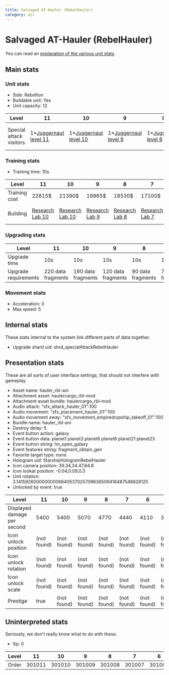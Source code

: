 ```yaml
---
title: Salvaged AT-Hauler (RebelHauler)
category: air
---
```


# Salvaged AT-Hauler (RebelHauler)

You can read an [explanation  of the various unit stats](unitexplained.md).

## Main stats

### Unit stats

  * Side: Rebellion
  * Buildable unit: Yes
  * Unit capacity: 12

|Level                  |11                                      |10                                      |9                                      |8                                      |7                                      |6                                      |5                                      |4                                      |3                                      |2                                      |1                                      |
|-----------------------|----------------------------------------|----------------------------------------|---------------------------------------|---------------------------------------|---------------------------------------|---------------------------------------|---------------------------------------|---------------------------------------|---------------------------------------|---------------------------------------|---------------------------------------|
|Special attack visitors|1×[Juggernaut level 11](Juggernaut.html)|1×[Juggernaut level 10](Juggernaut.html)|1×[Juggernaut level 9](Juggernaut.html)|1×[Juggernaut level 8](Juggernaut.html)|1×[Juggernaut level 7](Juggernaut.html)|1×[Juggernaut level 6](Juggernaut.html)|2×[AAT-1 Hover Tank level 7](AAT1.html)|2×[AAT-1 Hover Tank level 6](AAT1.html)|2×[AAT-1 Hover Tank level 5](AAT1.html)|2×[AAT-1 Hover Tank level 4](AAT1.html)|2×[AAT-1 Hover Tank level 3](AAT1.html)|


### Training stats

  * Training time: 10s

|Level        |11                                     |10                                     |9                                     |8                                     |7                                     |6                                     |5                                     |4                                     |3                                     |2                                     |1                                           |
|-------------|---------------------------------------|---------------------------------------|--------------------------------------|--------------------------------------|--------------------------------------|--------------------------------------|--------------------------------------|--------------------------------------|--------------------------------------|--------------------------------------|--------------------------------------------|
|Training cost|22815$                                 |21390$                                 |19965$                                |18530$                                |17100$                                |15690$                                |14265$                                |12830$                                |11400$                                |9990$                                 |8565$                                       |
|Building     |[Research Lab 10](rebelOffenseLab.html)|[Research Lab 10](rebelOffenseLab.html)|[Research Lab 9](rebelOffenseLab.html)|[Research Lab 8](rebelOffenseLab.html)|[Research Lab 7](rebelOffenseLab.html)|[Research Lab 6](rebelOffenseLab.html)|[Research Lab 5](rebelOffenseLab.html)|[Research Lab 4](rebelOffenseLab.html)|[Research Lab 3](rebelOffenseLab.html)|[Research Lab 2](rebelOffenseLab.html)|[Starship Command 1](rebelFleetCommand.html)|


### Upgrading stats

|Level               |11                |10                |9                 |8                |7                |6                |5                |4                |3                |2                |1                |
|--------------------|------------------|------------------|------------------|-----------------|-----------------|-----------------|-----------------|-----------------|-----------------|-----------------|-----------------|
|Upgrade time        |10s               |10s               |10s               |10s              |10s              |10s              |10s              |10s              |10s              |10s              |0s               |
|Upgrade requirements|220 data fragments|160 data fragments|120 data fragments|90 data fragments|70 data fragments|60 data fragments|50 data fragments|40 data fragments|30 data fragments|28 data fragments|32 data fragments|


### Movement stats

  * Acceleration: 0
  * Max speed: 5

## Internal stats

These stats internal to the system link different parts of data together.

  * Upgrade shard uid: shrd_specialAttackRebelHauler

## Presentation stats

These are all sorts of user interface settings, that should not interfere with gameplay.

  * Asset name: hauler_rbl-ani
  * Attachment asset: haulercargo_rbl-mod
  * Attachment asset bundle: haulercargo_rbl-mod
  * Audio attack: "sfx_attack_hauler_01":100
  * Audio movement: "sfx_placement_hauler_01":100
  * Audio movement away: "sfx_movement_empiredropship_takeoff_01":100
  * Bundle name: hauler_rbl-ani
  * Destroy delay: 5
  * Event button action: galaxy
  * Event button data: planet1 planet3 planet6 planet8 planet21 planet23
  * Event button string: hn_open_galaxy
  * Event features string: fragment_obtain_gen
  * Favorite target type: none
  * Hologram uid: StarshipHologramRebelHauler
  * Icon camera position: 39.34,34.47,64.8
  * Icon lookat position: -0.04,0.09,0.3
  * Unit rotation: 3.14159260000000006840537025709636509418487548828125
  * Unlocked by event: true

|Level                      |11         |10         |9          |8          |7          |6          |5          |4          |3          |2          |1              |
|---------------------------|-----------|-----------|-----------|-----------|-----------|-----------|-----------|-----------|-----------|-----------|---------------|
|Displayed damage per second|5400       |5400       |5070       |4770       |4440       |4110       |3780       |3480       |3150       |2820       |2490           |
|Icon unlock position       |(not found)|(not found)|(not found)|(not found)|(not found)|(not found)|(not found)|(not found)|(not found)|(not found)|-2,-109.3,-30.3|
|Icon unlock rotation       |(not found)|(not found)|(not found)|(not found)|(not found)|(not found)|(not found)|(not found)|(not found)|(not found)|-5.5,100.8,1.25|
|Icon unlock scale          |(not found)|(not found)|(not found)|(not found)|(not found)|(not found)|(not found)|(not found)|(not found)|(not found)|1.3,1.3,1.3    |
|Prestige                   |true       |(not found)|(not found)|(not found)|(not found)|(not found)|(not found)|(not found)|(not found)|(not found)|(not found)    |


## Uninterpreted stats

Seriously, we don't really know what to do with these.

  * Xp: 0

|Level|11    |10    |9     |8     |7     |6     |5     |4     |3     |2     |1     |
|-----|------|------|------|------|------|------|------|------|------|------|------|
|Order|301011|301010|301009|301008|301007|301006|301005|301004|301003|301002|301001|


